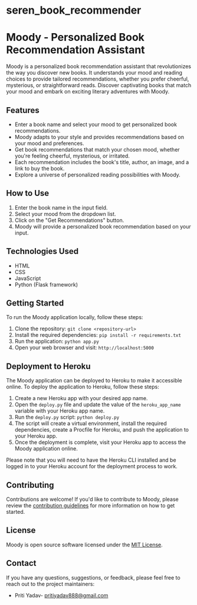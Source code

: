 # seren_book_recommender
# Moody - Personalized Book Recommendation Assistant

Moody is a personalized book recommendation assistant that revolutionizes the way you discover new books. It understands your mood and reading choices to provide tailored recommendations, whether you prefer cheerful, mysterious, or straightforward reads. Discover captivating books that match your mood and embark on exciting literary adventures with Moody.

## Features

- Enter a book name and select your mood to get personalized book recommendations.
- Moody adapts to your style and provides recommendations based on your mood and preferences.
- Get book recommendations that match your chosen mood, whether you're feeling cheerful, mysterious, or irritated.
- Each recommendation includes the book's title, author, an image, and a link to buy the book.
- Explore a universe of personalized reading possibilities with Moody.

## How to Use

1. Enter the book name in the input field.
2. Select your mood from the dropdown list.
3. Click on the "Get Recommendations" button.
4. Moody will provide a personalized book recommendation based on your input.

## Technologies Used

- HTML
- CSS
- JavaScript
- Python (Flask framework)

## Getting Started

To run the Moody application locally, follow these steps:

1. Clone the repository: `git clone <repository-url>`
2. Install the required dependencies: `pip install -r requirements.txt`
3. Run the application: `python app.py`
4. Open your web browser and visit: `http://localhost:5000`

## Deployment to Heroku

The Moody application can be deployed to Heroku to make it accessible online. To deploy the application to Heroku, follow these steps:

1. Create a new Heroku app with your desired app name.
2. Open the `deploy.py` file and update the value of the `heroku_app_name` variable with your Heroku app name.
3. Run the `deploy.py` script: `python deploy.py`
4. The script will create a virtual environment, install the required dependencies, create a Procfile for Heroku, and push the application to your Heroku app.
5. Once the deployment is complete, visit your Heroku app to access the Moody application online.

Please note that you will need to have the Heroku CLI installed and be logged in to your Heroku account for the deployment process to work.

## Contributing

Contributions are welcome! If you'd like to contribute to Moody, please review the [contribution guidelines](CONTRIBUTING.md) for more information on how to get started.

## License

Moody is open source software licensed under the [MIT License](LICENSE).

## Contact

If you have any questions, suggestions, or feedback, please feel free to reach out to the project maintainers:

- Priti Yadav- pritiyadav888@gmail.com


